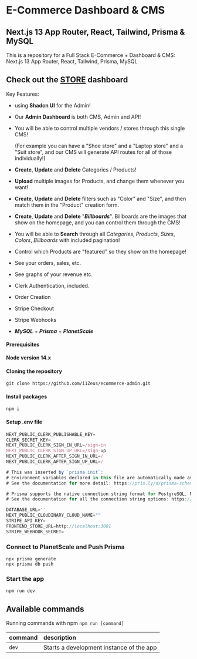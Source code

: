 # E-Commerce Dashboard & CMS

## Next.js 13 App Router, React, Tailwind, Prisma & MySQL

This is a repository for a Full Stack E-Commerce + Dashboard & CMS: Next.js 13 App Router, React, Tailwind, Prisma, MySQL

## Check out the [STORE](https://github.com/i1Zeus/ecommerce-store) dashboard

Key Features:

- using **Shadcn UI** for the Admin!
- Our **Admin Dashboard** is both CMS, Admin and API!
- You will be able to control multiple vendors / stores through this single CMS!

  (For example you can have a "Shoe store" and a "Laptop store" and a "Suit store", and our CMS will generate API routes for all of those individually!)

- **Create**, **Update** and **Delete** Categories / Products!
- **Upload** multiple images for Products, and change them whenever you want!
- **Create**, **Update** and **Delete** filters such as "Color" and "Size", and then match them in the "Product" creation form.
- **Create**, **Update** and **Delete** "**_Billboards_**". Billboards are the images that show on the homepage, and you can control them through the CMS!
- You will be able to **Search** through all _Categories_, _Products_, _Sizes_, _Colors_, _Billboards_ with included pagination!
- Control which Products are "featured" so they show on the homepage!
- See your orders, sales, etc.
- See graphs of your revenue etc.
- Clerk Authentication, included.
- Order Creation
- Stripe Checkout
- Stripe Webhooks
- **_MySQL_** + **_Prisma_** + **_PlanetScale_**

#### Prerequisites

**Node version 14.x**

#### Cloning the repository

```shell
git clone https://github.com/i1Zeus/ecommerce-admin.git
```

#### Install packages

```shell
npm i
```

#### Setup .env file

```js
NEXT_PUBLIC_CLERK_PUBLISHABLE_KEY=
CLERK_SECRET_KEY=
NEXT_PUBLIC_CLERK_SIGN_IN_URL=/sign-in
NEXT_PUBLIC_CLERK_SIGN_UP_URL=/sign-up
NEXT_PUBLIC_CLERK_AFTER_SIGN_IN_URL=/
NEXT_PUBLIC_CLERK_AFTER_SIGN_UP_URL=/

# This was inserted by `prisma init`:
# Environment variables declared in this file are automatically made available to Prisma.
# See the documentation for more detail: https://pris.ly/d/prisma-schema#accessing-environment-variables-from-the-schema

# Prisma supports the native connection string format for PostgreSQL, MySQL, SQLite, SQL Server, MongoDB and CockroachDB.
# See the documentation for all the connection string options: https://pris.ly/d/connection-strings

DATABASE_URL=''
NEXT_PUBLIC_CLOUDINARY_CLOUD_NAME=""
STRIPE_API_KEY=
FRONTEND_STORE_URL=http://localhost:3001
STRIPE_WEBHOOK_SECRET=
```

### Connect to PlanetScale and Push Prisma

```shell
npx prisma generate
npx prisma db push
```

### Start the app

```shell
npm run dev
```

## Available commands

Running commands with npm `npm run [command]`

| command | description                              |
| :------ | :--------------------------------------- |
| `dev`   | Starts a development instance of the app |
